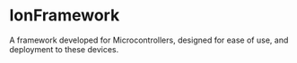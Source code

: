# IonFramework
A framework developed for Microcontrollers, designed for ease of use, and deployment to these devices.
